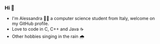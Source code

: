 ### Hi 👋

- I'm Alessandra 🏳️‍🌈 a computer science student from Italy, welcome on my GitHub profile.
- Love to code in C, C++ and Java ☕
- Other hobbies singing in the rain 🌧️

<!--
**alessandralorello/alessandralorello** is a ✨ _special_ ✨ repository because its `README.md` (this file) appears on your GitHub profile.

Here are some ideas to get you started:

- 🔭 I’m currently working on ...
- 🌱 I’m currently learning ...
- 👯 I’m looking to collaborate on ...
- 🤔 I’m looking for help with ...
- 💬 Ask me about ...
- 📫 How to reach me: ...
- 😄 Pronouns: ...
- ⚡ Fun fact: ...
-->
